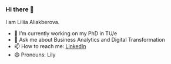### Hi there 👋

I am Liliia Aliakberova. 
<!--
**Liliia-Aliakberova/Liliia-Aliakberova** is a ✨ _special_ ✨ repository because its `README.md` (this file) appears on your GitHub profile.
-->

- 🔭 I’m currently working on my PhD in TU/e
- 💬 Ask me about Business Analytics and Digital Transformation
- 📫 How to reach me: [LinkedIn](https://www.linkedin.com/in/liliia-aliakberova-85950319a/)
- 😄 Pronouns: Lily

